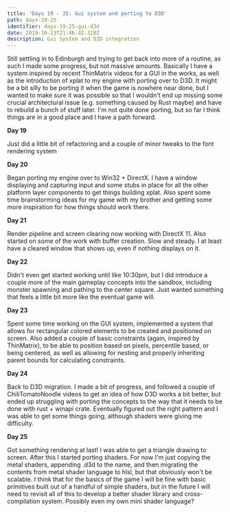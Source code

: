 ```yaml
---
title: 'Days 19 - 25: Gui system and porting to D3D'
path: days-19-25
identifier: days-19-25-gui-d3d
date: 2019-10-23T21:46:42.328Z
description: Gui System and D3D integration
---
```

Still settling in to Edinburgh and trying to get back into more of a routine, as such I made some progress, but not massive amounts. Basically I have a system inspired by recent ThinMatrix videos for a GUI in the works, as well as the introduction of xplat to my engine with porting over to D3D. It might be a bit silly to be porting it when the game is nowhere near done, but I wanted to make sure it was possible so that I wouldn't end up missing some crucial architectural issue (e.g. something caused by Rust maybe) and have to rebuild a bunch of stuff later. I'm not quite done porting, but so far I think things are in a good place and I have a path forward.

**Day 19**

Just did a little bit of refactoring and a couple of minor tweaks to the font rendering system

**Day 20**

Began porting my engine over to Win32 + DirectX. I have a window displaying and capturing input and some stubs in place for all the other platform layer components to get things building xplat. Also spent some time brainstorming ideas for my game with my brother and getting some more inspiration for how things should work there.

**Day 21**

Render pipeline and screen clearing now working with DirectX 11. Also started on some of the work with buffer creation. Slow and steady. I at least have a cleared window that shows up, even if nothing displays on it.

**Day 22**

Didn't even get started working until like 10:30pm, but I did introduce a couple more of the main gameplay concepts into the sandbox, including monster spawning and pathing to the center square. Just wanted something that feels a little bit more like the eventual game will.

**Day 23**

Spent some time working on the GUI system, implemented a system that allows for rectangular colored elements to be created and positioned on screen. Also added a couple of basic constraints (again, inspired by ThinMatrix), to be able to position based on pixels, percentile based, or being centered, as well as allowing for nesting and properly inheriting parent bounds for calculating constraints.

**Day 24**

Back to D3D migration. I made a bit of progress, and followed a couple of ChiliTomatoNoodle videos to get an idea of how D3D works a bit better, but ended up struggling with porting the concepts to the way that it needs to be done with rust + winapi crate. Eventually figured out the right pattern and I was able to get some things going, although shaders were giving me difficulty.

**Day 25**

Got something rendering at last! I was able to get a triangle drawing to screen. After this I started porting shaders. For now I'm just copying the metal shaders, appending .d3d to the name, and then migrating the contents from metal shader language to hlsl, but that obviously won't be scalable. I think that for the basics of the game I will be fine with basic primitives built out of a handful of simple shaders, but in the future I will need to revisit all of this to develop a better shader library and cross-compilation system. Possibly even my own mini shader language?
